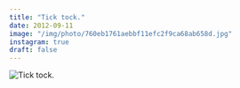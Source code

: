 ```yaml
---
title: "Tick tock."
date: 2012-09-11
image: "/img/photo/760eb1761aebbf11efc2f9ca68ab658d.jpg"
instagram: true
draft: false
---
```


![Tick tock.](/img/photo/760eb1761aebbf11efc2f9ca68ab658d.jpg)
